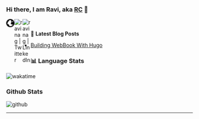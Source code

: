 ### Hi there, I am Ravi, aka [RC](https://ravi.chamarthy.dev) 👋
[<img align="left" alt="ravi.chamarthy.dev" width="22px" src="https://raw.githubusercontent.com/iconic/open-iconic/master/svg/globe.svg" />][website]
[<img align="left" alt="ravinag | Twitter" width="22px" src="https://cdn.jsdelivr.net/npm/simple-icons@v3/icons/twitter.svg" />][twitter]
[<img align="left" alt="ravinag | LinkedIn" width="22px" src="https://cdn.jsdelivr.net/npm/simple-icons@v3/icons/linkedin.svg" />][linkedin]

<br />

📕 **Latest Blog Posts**
<!-- BLOG-POST-LIST:START -->
- [Building WebBook With Hugo](https://ravi.chamarthy.dev/post/building-webbook/)
<!-- BLOG-POST-LIST:END -->


### 📊  Language Stats

![wakatime]


### Github Stats

![github]

---

[website]: https://ravi.chamarthy.dev
[twitter]: https://twitter.com/ravinag
[linkedin]: https://linkedin.com/in/ravinag
[wakatime]: https://wakatime.com/share/@rchamarthy/e0ac754e-25ef-4a0b-8db5-c764d1604f7e.svg
[github]: https://github-readme-stats.vercel.app/api?username=rchamarthy&show_icons=true&include_all_commits=true&count_private=true

